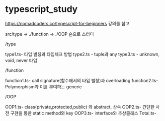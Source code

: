 # typescript_study

https://nomadcoders.co/typescript-for-beginners 강의를 참고


src/type -> ./function -> ./OOP 순으로 스터디


/type

type1.ts- 타입 별칭과 타입체크 방법
type2.ts - tuple과 any
type3.ts - unknown, void, never 타입


/function

function1.ts- call signature(함수에서의 타입 별칭)과 overloading
function2.ts- Polymorphism과 이를 부여하는 generic

/OOP

OOP1.ts- class(private,protected,public) 와 abstract, 상속
OOP2.ts- 간단한 사전 구현을 통한 static method와 key
OOP3.ts- interface와 추상클래스
Total.ts- 